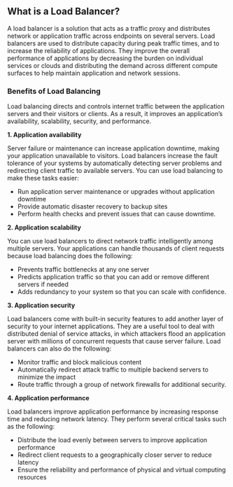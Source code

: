 ## What is a Load Balancer?
A load balancer is a solution that acts as a traffic proxy and distributes network or application traffic across endpoints on several servers. Load balancers are used to distribute capacity during peak traffic times, and to increase the reliability of applications. They improve the overall performance of applications by decreasing the burden on individual services or clouds and distributing the demand across different compute surfaces to help maintain application and network sessions. 

### Benefits of Load Balancing
Load balancing directs and controls internet traffic between the application servers and their visitors or clients. As a result, it improves an application’s availability, scalability, security, and performance.

__1. Application availability__

Server failure or maintenance can increase application downtime, making your application unavailable to visitors. Load balancers increase the fault tolerance of your systems by automatically detecting server problems and redirecting client traffic to available servers. You can use load balancing to make these tasks easier:

- Run application server maintenance or upgrades without application downtime
- Provide automatic disaster recovery to backup sites
- Perform health checks and prevent issues that can cause downtime.

__2. Application scalability__

You can use load balancers to direct network traffic intelligently among multiple servers. Your applications can handle thousands of client requests because load balancing does the following:

- Prevents traffic bottlenecks at any one server
- Predicts application traffic so that you can add or remove different servers if needed
- Adds redundancy to your system so that you can scale with confidence.

__3. Application security__

Load balancers come with built-in security features to add another layer of security to your internet applications. They are a useful tool to deal with distributed denial of service attacks, in which attackers flood an application server with millions of concurrent requests that cause server failure. Load balancers can also do the following:

- Monitor traffic and block malicious content
- Automatically redirect attack traffic to multiple backend servers to minimize the impact
- Route traffic through a group of network firewalls for additional security.

__4. Application performance__

Load balancers improve application performance by increasing response time and reducing network latency. They perform several critical tasks such as the following:

- Distribute the load evenly between servers to improve application performance
- Redirect client requests to a geographically closer server to reduce latency
- Ensure the reliability and performance of physical and virtual computing resources
